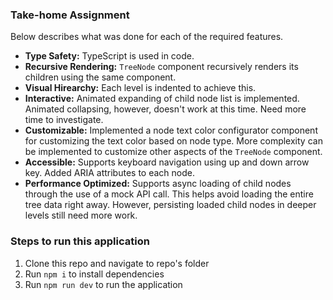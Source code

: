 ### Take-home Assignment

Below describes what was done for each of the required features.

- **Type Safety:** TypeScript is used in code.
- **Recursive Rendering:** `TreeNode` component recursively renders its children using the same component.
- **Visual Hirearchy:** Each level is indented to achieve this.
- **Interactive:** Animated expanding of child node list is implemented. Animated collapsing, however, doesn't work at this time. Need more time to investigate.
- **Customizable:** Implemented a node text color configurator component for customizing the text color based on node type. More complexity can be implemented to customize other aspects of the `TreeNode` component.
- **Accessible:** Supports keyboard navigation using up and down arrow key. Added ARIA attributes to each node.
- **Performance Optimized:** Supports async loading of child nodes through the use of a mock API call. This helps avoid loading the entire tree data right away. However, persisting loaded child nodes in deeper levels still need more work.

### Steps to run this application

1. Clone this repo and navigate to repo's folder
2. Run `npm i` to install dependencies
3. Run `npm run dev` to run the application
